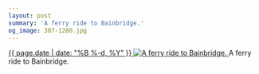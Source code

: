 ```yaml
---
layout: post
summary: 'A ferry ride to Bainbridge.'
og_image: 307-1280.jpg
---
```


<p>
 <time>
  <a href="/307">
   {{ page.date | date: "%B %-d, %Y" }}
  </a>
 </time>
 <a href="/307">
  <img alt="A ferry ride to Bainbridge." data-taken="4/7/2014" sizes="(min-width: 700px) 50vw, calc(100vw - 2rem)" src="{{ site.assets_url }}/307-640.jpg" srcset="{{ site.assets_url }}/307-1280.jpg 1280w, {{ site.assets_url }}/307-960.jpg 960w, {{ site.assets_url }}/307-640.jpg 640w, {{ site.assets_url }}/307-320.jpg 320w"/>
 </a>
 <span>
  A ferry ride to Bainbridge.
 </span>
</p>
